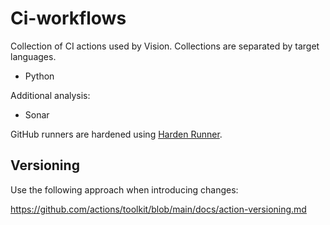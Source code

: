 # Ci-workflows
Collection of CI actions used by Vision. Collections are separated by target languages.
- Python

Additional analysis:
- Sonar

GitHub runners are hardened using [Harden Runner](https://github.com/step-security/harden-runner).

## Versioning

Use the following approach when introducing changes:

https://github.com/actions/toolkit/blob/main/docs/action-versioning.md
